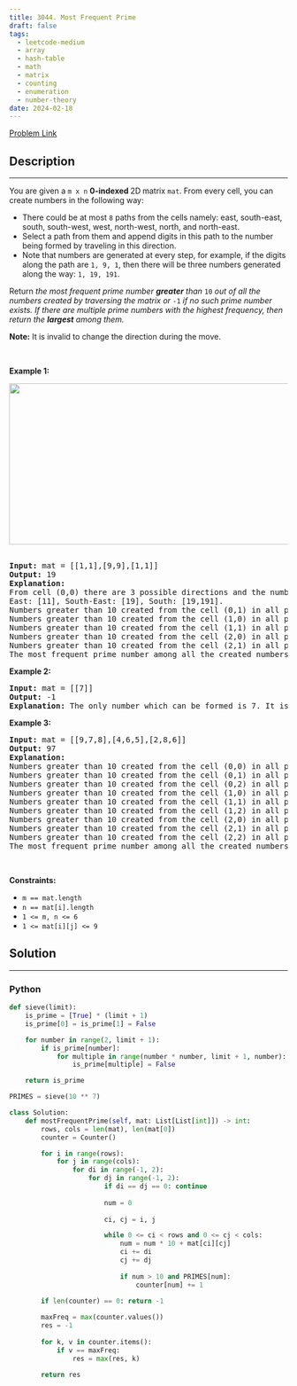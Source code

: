 ```yaml
---
title: 3044. Most Frequent Prime
draft: false
tags: 
  - leetcode-medium
  - array
  - hash-table
  - math
  - matrix
  - counting
  - enumeration
  - number-theory
date: 2024-02-18
---
```


[Problem Link](https://leetcode.com/problems/most-frequent-prime/)

## Description

---
<p>You are given a <code>m x n</code> <strong>0-indexed </strong>2D<strong> </strong>matrix <code>mat</code>. From every cell, you can create numbers in the following way:</p>

<ul>
	<li>There could be at most <code>8</code> paths from the cells namely: east, south-east, south, south-west, west, north-west, north, and north-east.</li>
	<li>Select a path from them and append digits in this path to the number being formed by traveling in this direction.</li>
	<li>Note that numbers are generated at every step, for example, if the digits along the path are <code>1, 9, 1</code>, then there will be three numbers generated along the way: <code>1, 19, 191</code>.</li>
</ul>

<p>Return <em>the most frequent <span data-keyword="prime-number">prime number</span> <strong>greater</strong> than </em><code>10</code><em> out of all the numbers created by traversing the matrix or </em><code>-1</code><em> if no such prime number exists. If there are multiple prime numbers with the highest frequency, then return the <b>largest</b> among them.</em></p>

<p><strong>Note:</strong> It is invalid to change the direction during the move.</p>

<p>&nbsp;</p>
<p><strong class="example">Example 1:</strong></p>
<strong><img alt="" src="https://assets.leetcode.com/uploads/2024/02/15/south" style="width: 641px; height: 291px;" /> </strong>

<pre>
<strong>
Input:</strong> mat = [[1,1],[9,9],[1,1]]
<strong>Output:</strong> 19
<strong>Explanation:</strong> 
From cell (0,0) there are 3 possible directions and the numbers greater than 10 which can be created in those directions are:
East: [11], South-East: [19], South: [19,191].
Numbers greater than 10 created from the cell (0,1) in all possible directions are: [19,191,19,11].
Numbers greater than 10 created from the cell (1,0) in all possible directions are: [99,91,91,91,91].
Numbers greater than 10 created from the cell (1,1) in all possible directions are: [91,91,99,91,91].
Numbers greater than 10 created from the cell (2,0) in all possible directions are: [11,19,191,19].
Numbers greater than 10 created from the cell (2,1) in all possible directions are: [11,19,19,191].
The most frequent prime number among all the created numbers is 19.</pre>

<p><strong class="example">Example 2:</strong></p>

<pre>
<strong>Input:</strong> mat = [[7]]
<strong>Output:</strong> -1
<strong>Explanation:</strong> The only number which can be formed is 7. It is a prime number however it is not greater than 10, so return -1.</pre>

<p><strong class="example">Example 3:</strong></p>

<pre>
<strong>Input:</strong> mat = [[9,7,8],[4,6,5],[2,8,6]]
<strong>Output:</strong> 97
<strong>Explanation:</strong> 
Numbers greater than 10 created from the cell (0,0) in all possible directions are: [97,978,96,966,94,942].
Numbers greater than 10 created from the cell (0,1) in all possible directions are: [78,75,76,768,74,79].
Numbers greater than 10 created from the cell (0,2) in all possible directions are: [85,856,86,862,87,879].
Numbers greater than 10 created from the cell (1,0) in all possible directions are: [46,465,48,42,49,47].
Numbers greater than 10 created from the cell (1,1) in all possible directions are: [65,66,68,62,64,69,67,68].
Numbers greater than 10 created from the cell (1,2) in all possible directions are: [56,58,56,564,57,58].
Numbers greater than 10 created from the cell (2,0) in all possible directions are: [28,286,24,249,26,268].
Numbers greater than 10 created from the cell (2,1) in all possible directions are: [86,82,84,86,867,85].
Numbers greater than 10 created from the cell (2,2) in all possible directions are: [68,682,66,669,65,658].
The most frequent prime number among all the created numbers is 97.
</pre>

<p>&nbsp;</p>
<p><strong>Constraints:</strong></p>

<ul>
	<li><code>m == mat.length</code></li>
	<li><code>n == mat[i].length</code></li>
	<li><code>1 &lt;= m, n &lt;= 6</code></li>
	<li><code>1 &lt;= mat[i][j] &lt;= 9</code></li>
</ul>


## Solution

---
### Python
``` py title='most-frequent-prime'
def sieve(limit):
    is_prime = [True] * (limit + 1)
    is_prime[0] = is_prime[1] = False

    for number in range(2, limit + 1):
        if is_prime[number]:
            for multiple in range(number * number, limit + 1, number):
                is_prime[multiple] = False

    return is_prime

PRIMES = sieve(10 ** 7)

class Solution:
    def mostFrequentPrime(self, mat: List[List[int]]) -> int:
        rows, cols = len(mat), len(mat[0])
        counter = Counter()

        for i in range(rows):
            for j in range(cols):
                for di in range(-1, 2):
                    for dj in range(-1, 2):
                        if di == dj == 0: continue
                        
                        num = 0
                        
                        ci, cj = i, j

                        while 0 <= ci < rows and 0 <= cj < cols:
                            num = num * 10 + mat[ci][cj]
                            ci += di
                            cj += dj
                        
                            if num > 10 and PRIMES[num]:
                                counter[num] += 1

        if len(counter) == 0: return -1
        
        maxFreq = max(counter.values())
        res = -1
        
        for k, v in counter.items():
            if v == maxFreq:
                res = max(res, k)
        
        return res
```

